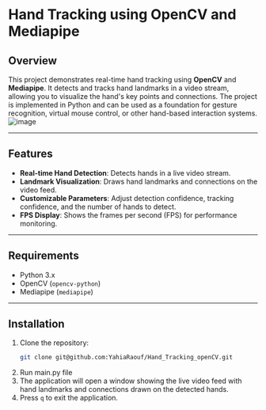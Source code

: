 # Hand Tracking using OpenCV and Mediapipe

## Overview
This project demonstrates real-time hand tracking using **OpenCV** and **Mediapipe**. It detects and tracks hand landmarks in a video stream, allowing you to visualize the hand's key points and connections. The project is implemented in Python and can be used as a foundation for gesture recognition, virtual mouse control, or other hand-based interaction systems.
![image](https://github.com/user-attachments/assets/a41e545e-7f7b-4233-8507-efe6bdaa32d1)

---

## Features
- **Real-time Hand Detection**: Detects hands in a live video stream.
- **Landmark Visualization**: Draws hand landmarks and connections on the video feed.
- **Customizable Parameters**: Adjust detection confidence, tracking confidence, and the number of hands to detect.
- **FPS Display**: Shows the frames per second (FPS) for performance monitoring.

---

## Requirements
- Python 3.x
- OpenCV (`opencv-python`)
- Mediapipe (`mediapipe`)

---

## Installation
1. Clone the repository:
    ```bash
    git clone git@github.com:YahiaRaouf/Hand_Tracking_openCV.git

2. Run main.py file
3. The application will open a window showing the live video feed with hand landmarks and connections drawn on the detected hands.
4. Press `q` to exit the application.
